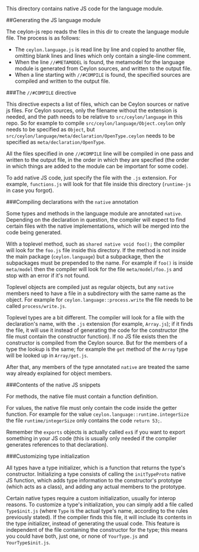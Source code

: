 This directory contains native JS code for the language module.

##Generating the JS language module

The ceylon-js repo reads the files in this dir to create the language module file. The process is as follows:

* The `ceylon.language.js` is read line by line and copied to another file, omitting blank lines and lines which only contain a single-line comment.
* When the line `//#METAMODEL` is found, the metamodel for the language module is generated from Ceylon sources, and written to the output file.
* When a line starting with `//#COMPILE` is found, the specified sources are compiled and written to the output file.

###The `//#COMPILE` directive

This directive expects a list of files, which can be Ceylon sources or native js files. For Ceylon sources,
only the filename without the extension is needed, and the path needs to be relative to `src/ceylon/language`
in this repo. So for example to compile `src/ceylon/language/Object.ceylon` only needs to be specified as
`Object`, but `src/ceylon/language/meta/declaration/OpenType.ceylon` needs to be specified as
`meta/declaration/OpenType`.

All the files specified in one `//#COMPILE` line will be compiled in one pass and written to the output file,
in the order in which they are specified (the order in which things are added to the module can be important
for some code).

To add native JS code, just specify the file with the `.js` extension. For example, `functions.js` will
look for that file inside this directory (`runtime-js` in case you forgot).

###Compiling declarations with the `native` annotation

Some types and methods in the language module are annotated `native`. Depending on the declaration in question,
the compiler will expect to find certain files with the native implementations, which will be merged into the
code being generated.

With a toplevel method, such as `shared native void foo();` the compiler will look for the `foo.js` file inside
this directory. If the method is not inside the main package (`ceylon.language`) but a subpackage, then the
subpackages must be prepended to the name. For example if `foo()` is inside `meta/model` then the compiler
will look for the file `meta/model/foo.js` and stop with an error if it's not found.

Toplevel objects are compiled just as regular objects, but any `native` members need to have a file in a
subdirectory with the same name as the object.
For example for `ceylon.language::process.write` the file needs to be called `process/write.js`.

Toplevel types are a bit different. The compiler will look for a file with the declaration's name, with the
`.js` extension (for example, `Array.js`); if it finds the file, it will use it instead of generating the code
for the constructor (the file must contain the constructor function). If no JS file exists then the constructor
is compiled from the Ceylon source. But for the members of a type the lookup is the same; for example the
`get` method of the `Array` type will be looked up in `Array/get.js`.

After that, any members of the type annotated `native` are treated the same way already explained for object
members.

###Contents of the native JS snippets

For methods, the native file must contain a function definition.

For values, the native file must only contain the code inside the getter function. For example for the value
`ceylon.language::runtime.integerSize` the file `runtime/integerSize` only contains the code `return 53;`.

Remember the `exports` objects is actually called `ex$` if you want to export something in your JS code (this
is usually only needed if the compiler generates references to that declaration).

###Customizing type initialization

All types have a type initializer, which is a function that returns the type's constructor. Initializing a type
consists of calling the `initTypeProto` native JS function, which adds type information to the constructor's
prototype (which acts as a class), and adding any actual members to the prototype.

Certain native types require a custom initialization, usually for interop reasons. To customize a type's
initialization, you can simply add a file called `Type$init.js` (where `Type` is the actual type's name,
according to the rules previously stated). If the compiler finds this file, it will include its contents
in the type initializer, instead of generating the usual code. This feature is independent of the file
containing the constructor for the type; this means you could have both, just one, or none of
`YourType.js` and `YourType$init.js`.
